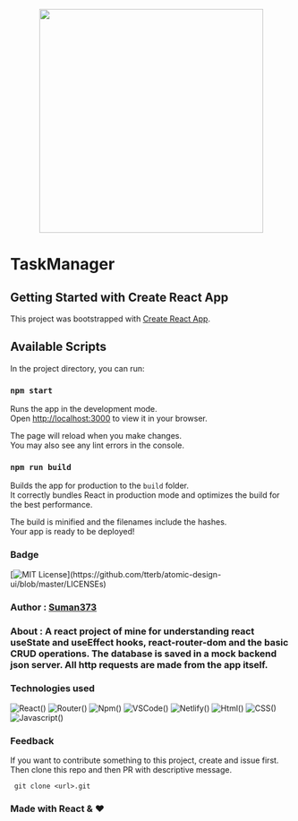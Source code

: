 <p align="center"><img src="https://user-images.githubusercontent.com/95040233/176600586-92ebef1d-63c1-4d8f-b341-14ee1d979b65.png" height="400"></p>

# TaskManager

## Getting Started with Create React App

This project was bootstrapped with [Create React App](https://github.com/facebook/create-react-app).

## Available Scripts

In the project directory, you can run:

### `npm start`

Runs the app in the development mode.\
Open [http://localhost:3000](http://localhost:3000) to view it in your browser.

The page will reload when you make changes.\
You may also see any lint errors in the console.

### `npm run build`

Builds the app for production to the `build` folder.\
It correctly bundles React in production mode and optimizes the build for the best performance.

The build is minified and the filenames include the hashes.\
Your app is ready to be deployed!

### Badge
[![MIT License](https://img.shields.io/apm/l/atomic-design-ui.svg?)](https://github.com/tterb/atomic-design-ui/blob/master/LICENSEs)

### Author : [Suman373](https://github.com/Suman373")

### About : A react project of mine for understanding react useState and useEffect hooks, react-router-dom and the basic CRUD operations. The database is saved in a mock backend json server. All http requests are made from the app itself.

### Technologies used

![React()](https://img.shields.io/badge/React-20232A?style=for-the-badge&logo=react&logoColor=61DAFB) ![Router()](https://img.shields.io/badge/React_Router-CA4245?style=for-the-badge&logo=react-router&logoColor=white) ![Npm()](https://img.shields.io/badge/npm-CB3837?style=for-the-badge&logo=npm&logoColor=white) ![VSCode()](https://img.shields.io/badge/Visual_Studio_Code-0078D4?style=for-the-badge&logo=visual%20studio%20code&logoColor=white)
![Netlify()](https://img.shields.io/badge/Netlify-00C7B7?style=for-the-badge&logo=netlify&logoColor=white) ![Html()](https://img.shields.io/badge/HTML5-E34F26?style=for-the-badge&logo=html5&logoColor=white) ![CSS()](https://img.shields.io/badge/CSS3-1572B6?style=for-the-badge&logo=css3&logoColor=white) ![Javascript()](https://img.shields.io/badge/JavaScript-323330?style=for-the-badge&logo=javascript&logoColor=F7DF1E)

### Feedback

 If you want to contribute something to this project, create and issue first. Then clone this repo and then PR with descriptive message.
 
 ```
  git clone <url>.git
 ```
 
 ### Made with React & &#10084;



